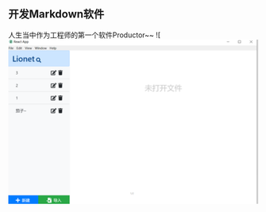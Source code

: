 ## 开发Markdown软件



人生当中作为工程师的第一个软件Productor~~
![
![](README_md_files/95b35960-dcf5-11ec-85e0-35b2c67df5e3.jpeg?v=1&type=image)
